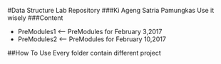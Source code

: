 #Data Structure Lab Repository
###Ki Ageng Satria Pamungkas
        Use it wisely
###Content
* PreModules1 <-- PreModules for February 3,2017
* PreModules2 <-- PreModules for February 10,2017

##How To Use
        Every folder contain different project

